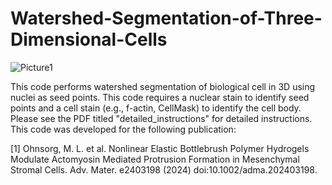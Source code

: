 # Watershed-Segmentation-of-Three-Dimensional-Cells
![Picture1](https://github.com/user-attachments/assets/8ab26611-a166-4ae3-9f2e-a02c0dbe89af)

This code performs watershed segmentation of biological cell in 3D using nuclei as seed points. This code requires a nuclear stain to identify seed points and a cell stain (e.g., f-actin, CellMask) to identify the cell body. Please see the PDF titled "detailed_instructions" for detailed instructions. This code was developed for the following publication: 

[1] Ohnsorg, M. L. et al. Nonlinear Elastic Bottlebrush Polymer Hydrogels Modulate Actomyosin Mediated Protrusion Formation in Mesenchymal Stromal Cells. Adv. Mater. e2403198 (2024) doi:10.1002/adma.202403198.
  
